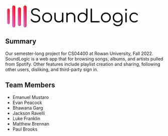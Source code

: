 ![SoundLogic Logo](/recommender/static/logo.svg)

## Summary
Our semester-long project for CS04400 at Rowan University, Fall 2022. SoundLogic is a web app that for browsing songs, albums, and artists pulled from Spotify. Other features include playlist creation and sharing, following other users, disliking, and third-party sign in.

## Team Members
- Emanuel Mustaro
- Evan Peacock
- Bhawana Garg
- Jackson Ravelli
- Luke Franklin
- Matthew Brennan
- Paul Brooks
